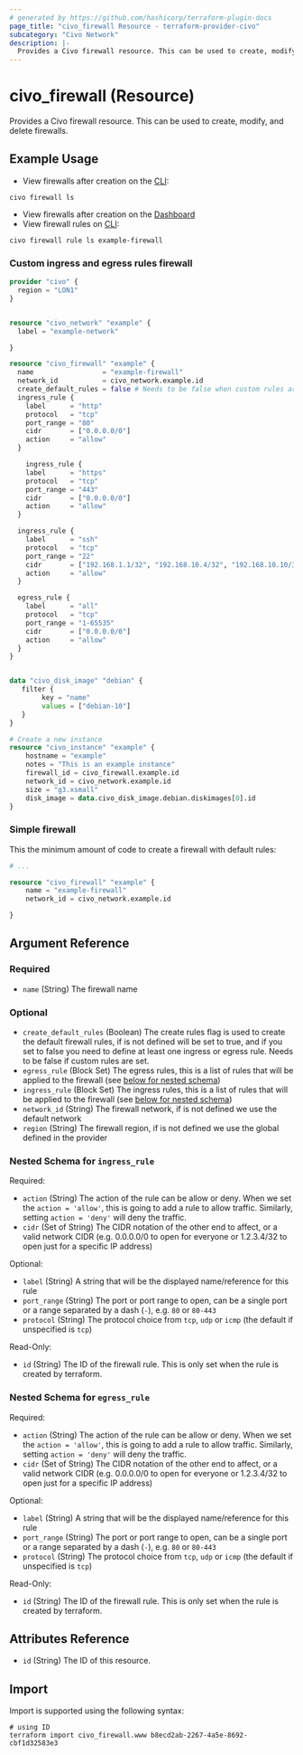 ```yaml
---
# generated by https://github.com/hashicorp/terraform-plugin-docs
page_title: "civo_firewall Resource - terraform-provider-civo"
subcategory: "Civo Network"
description: |-
  Provides a Civo firewall resource. This can be used to create, modify, and delete firewalls.
---
```


# civo_firewall (Resource)

Provides a Civo firewall resource. This can be used to create, modify, and delete firewalls.

## Example Usage

* View firewalls after creation on the [CLI](https://www.civo.com/docs/overview/civo-cli):
```
civo firewall ls
```
* View firewalls after creation on the [Dashboard](https://dashboard.civo.com/firewalls)
* View firewall rules on [CLI](https://www.civo.com/docs/overview/civo-cli):
```
civo firewall rule ls example-firewall
```

### Custom ingress and egress rules firewall


```terraform
provider "civo" {
  region = "LON1"
}


resource "civo_network" "example" {
  label = "example-network"

}

resource "civo_firewall" "example" {
  name                 = "example-firewall"
  network_id           = civo_network.example.id
  create_default_rules = false # Needs to be false when custom rules are applied.
  ingress_rule {
    label      = "http"
    protocol   = "tcp"
    port_range = "80"
    cidr       = ["0.0.0.0/0"]
    action     = "allow"
  }

    ingress_rule {
    label      = "https"
    protocol   = "tcp"
    port_range = "443"
    cidr       = ["0.0.0.0/0"]
    action     = "allow"
  }

  ingress_rule {
    label      = "ssh"
    protocol   = "tcp"
    port_range = "22"
    cidr       = ["192.168.1.1/32", "192.168.10.4/32", "192.168.10.10/32"]
    action     = "allow"
  }

  egress_rule {
    label      = "all"
    protocol   = "tcp"
    port_range = "1-65535"
    cidr       = ["0.0.0.0/0"]
    action     = "allow"
  }
}


data "civo_disk_image" "debian" {
   filter {
        key = "name"
        values = ["debian-10"]
   }
}

# Create a new instance
resource "civo_instance" "example" {
    hostname = "example"
    notes = "This is an example instance"
    firewall_id = civo_firewall.example.id
    network_id = civo_network.example.id
    size = "g3.xsmall"
    disk_image = data.civo_disk_image.debian.diskimages[0].id
}
```

### Simple firewall 

This the minimum amount of code to create a firewall with default rules:

```terraform
# ...

resource "civo_firewall" "example" {
    name = "example-firewall"
    network_id = civo_network.example.id

}
```



## Argument Reference

### Required

- `name` (String) The firewall name

### Optional

- `create_default_rules` (Boolean) The create rules flag is used to create the default firewall rules, if is not defined will be set to true, and if you set to false you need to define at least one ingress or egress rule. Needs to be false if custom rules are set.
- `egress_rule` (Block Set) The egress rules, this is a list of rules that will be applied to the firewall (see [below for nested schema](#nestedblock--egress_rule))
- `ingress_rule` (Block Set) The ingress rules, this is a list of rules that will be applied to the firewall (see [below for nested schema](#nestedblock--ingress_rule))
- `network_id` (String) The firewall network, if is not defined we use the default network
- `region` (String) The firewall region, if is not defined we use the global defined in the provider

<a id="nestedblock--ingress_rule"></a>
### Nested Schema for `ingress_rule`

Required:

- `action` (String) The action of the rule can be allow or deny. When we set the `action = 'allow'`, this is going to add a rule to allow traffic. Similarly, setting `action = 'deny'` will deny the traffic.
- `cidr` (Set of String) The CIDR notation of the other end to affect, or a valid network CIDR (e.g. 0.0.0.0/0 to open for everyone or 1.2.3.4/32 to open just for a specific IP address)

Optional:

- `label` (String) A string that will be the displayed name/reference for this rule
- `port_range` (String) The port or port range to open, can be a single port or a range separated by a dash (`-`), e.g. `80` or `80-443`
- `protocol` (String) The protocol choice from `tcp`, `udp` or `icmp` (the default if unspecified is `tcp`)

Read-Only:

- `id` (String) The ID of the firewall rule. This is only set when the rule is created by terraform.

<a id="nestedblock--egress_rule"></a>
### Nested Schema for `egress_rule`

Required:

- `action` (String) The action of the rule can be allow or deny. When we set the `action = 'allow'`, this is going to add a rule to allow traffic. Similarly, setting `action = 'deny'` will deny the traffic.
- `cidr` (Set of String) The CIDR notation of the other end to affect, or a valid network CIDR (e.g. 0.0.0.0/0 to open for everyone or 1.2.3.4/32 to open just for a specific IP address)

Optional:

- `label` (String) A string that will be the displayed name/reference for this rule
- `port_range` (String) The port or port range to open, can be a single port or a range separated by a dash (`-`), e.g. `80` or `80-443`
- `protocol` (String) The protocol choice from `tcp`, `udp` or `icmp` (the default if unspecified is `tcp`)

Read-Only:

- `id` (String) The ID of the firewall rule. This is only set when the rule is created by terraform.


## Attributes Reference

- `id` (String) The ID of this resource.


## Import

Import is supported using the following syntax:

```shell
# using ID
terraform import civo_firewall.www b8ecd2ab-2267-4a5e-8692-cbf1d32583e3
```
